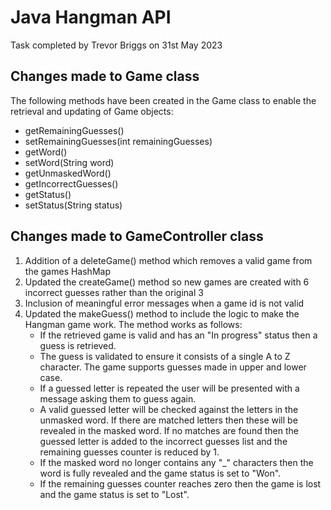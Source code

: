 # Java Hangman API 

Task completed by Trevor Briggs on 31st May 2023


## Changes made to Game class

The following methods have been created in the Game class to enable the retrieval and updating of Game objects:
- getRemainingGuesses()
- setRemainingGuesses(int remainingGuesses)
- getWord()
- setWord(String word)
- getUnmaskedWord()
- getIncorrectGuesses()
- getStatus()
- setStatus(String status) 

## Changes made to GameController class
1. Addition of a deleteGame() method which removes a valid game from the games HashMap
2. Updated the createGame() method so new games are created with 6 incorrect guesses rather than the original 3
3. Inclusion of meaningful error messages when a game id is not valid
4. Updated the makeGuess() method to include the logic to make the Hangman game work.  The method works as follows:
    - If the retrieved game is valid and has an "In progress" status then a guess is retrieved.
    - The guess is validated to ensure it consists of a single A to Z character.  The game supports guesses made in upper and lower case.
    - If a guessed letter is repeated the user will be presented with a message asking them to guess again.
    - A valid guessed letter will be checked against the letters in the unmasked word.  If there are matched letters then these will be revealed in the masked word.  If no matches are found then the guessed letter is added to the incorrect guesses list and the remaining guesses counter is reduced by 1.
    - If the masked word no longer contains any "_" characters then the word is fully revealed and the game status is set to "Won".
    - If the remaining guesses counter reaches zero then the game is lost and the game status is set to "Lost".

